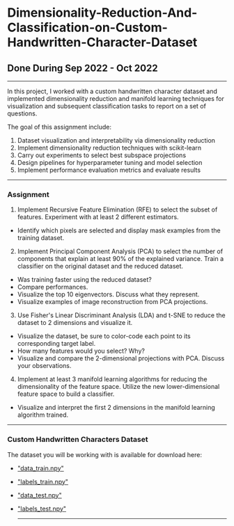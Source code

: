 # Dimensionality-Reduction-And-Classification-on-Custom-Handwritten-Character-Dataset
## Done During Sep 2022 - Oct 2022

---

In this project, I worked with a custom handwritten character dataset and implemented dimensionality reduction and manifold learning techniques for visualization and subsequent classification tasks to report on a set of questions.

The goal of this assignment include:

1.  Dataset visualization and interpretability via dimensionality reduction
2. Implement dimensionality reduction techniques with scikit-learn
3. Carry out experiments to select best subspace projections
4.  Design pipelines for hyperparameter tuning and model selection
5.  Implement performance evaluation metrics and evaluate results

---
### Assignment

1. Implement Recursive Feature Elimination (RFE) to select the subset of features. Experiment with at least 2 different estimators.

  * Identify which pixels are selected and display mask examples from the training dataset.
2. Implement Principal Component Analysis (PCA) to select the number of components that explain at least 90% of the explained variance. Train a classifier on the original dataset and the reduced dataset.
  * Was training faster using the reduced dataset?
  * Compare performances.
  * Visualize the top 10 eigenvectors. Discuss what they represent.
  * Visualize examples of image reconstruction from PCA projections.
3. Use Fisher's Linear Discriminant Analysis (LDA) and t-SNE to reduce the dataset to 2 dimensions and visualize it.
  * Visualize the dataset, be sure to color-code each point to its corresponding target label.
  * How many features would you select? Why?
  * Visualize and compare the 2-dimensional projections with PCA. Discuss your observations.
4. Implement at least 3 manifold learning algorithms for reducing the dimensionality of the feature space. Utilize the new lower-dimensional feature space to build a classifier.
  * Visualize and interpret the first 2 dimensions in the manifold learning algorithm trained.

---

### Custom Handwritten Characters Dataset

The dataset you will be working with is available for download here:

* ["data_train.npy"](https://ufl.instructure.com/files/72621855/download?download_frd=1)
* ["labels_train.npy"](https://ufl.instructure.com/files/72621858/download?download_frd=1)
* ["data_test.npy"](https://ufl.instructure.com/files/72621555/download?download_frd=1)
* ["labels_test.npy"](https://ufl.instructure.com/files/72621857/download?download_frd=1)

  ---
  
